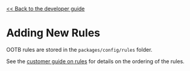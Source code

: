 [<< Back to the developer guide](../developer_guide.md)

# Adding New Rules

OOTB rules are stored in the `packages/config/rules` folder.

See the [customer guide on rules](../customer/customer_rules.md) for details on the ordering of the rules.
